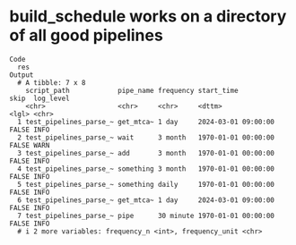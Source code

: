 # build_schedule works on a directory of all good pipelines

    Code
      res
    Output
      # A tibble: 7 x 8
        script_path            pipe_name frequency start_time          skip  log_level
        <chr>                  <chr>     <chr>     <dttm>              <lgl> <chr>    
      1 test_pipelines_parse_~ get_mtca~ 1 day     2024-03-01 09:00:00 FALSE INFO     
      2 test_pipelines_parse_~ wait      3 month   1970-01-01 00:00:00 FALSE WARN     
      3 test_pipelines_parse_~ add       3 month   1970-01-01 00:00:00 FALSE INFO     
      4 test_pipelines_parse_~ something 3 month   1970-01-01 00:00:00 FALSE INFO     
      5 test_pipelines_parse_~ something daily     1970-01-01 00:00:00 FALSE INFO     
      6 test_pipelines_parse_~ get_mtca~ 1 day     2024-03-01 09:00:00 FALSE INFO     
      7 test_pipelines_parse_~ pipe      30 minute 1970-01-01 00:00:00 FALSE INFO     
      # i 2 more variables: frequency_n <int>, frequency_unit <chr>

